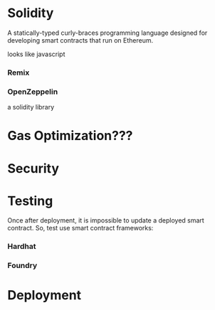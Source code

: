 # Solidity

A statically-typed curly-braces programming language designed for developing smart contracts that run on Ethereum.

looks like javascript

### Remix



### OpenZeppelin

a solidity library



# Gas Optimization???



# Security



# Testing

Once after deployment, it is impossible to update a deployed smart contract. So, test use smart contract frameworks:

### Hardhat

### Foundry



# Deployment

